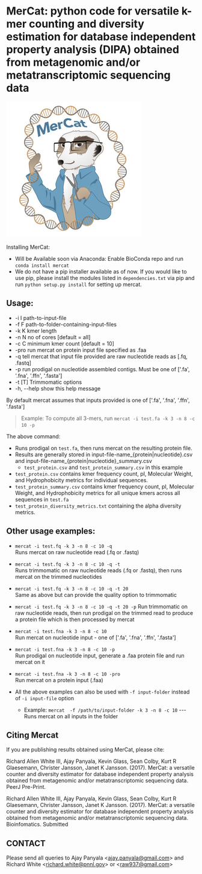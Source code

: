 MerCat: python code for versatile k-mer counting and diversity estimation for database independent property analysis (DIPA)  obtained from metagenomic and/or metatranscriptomic sequencing data
================================================

![GitHub Logo](mercat.jpg)

  
Installing MerCat: 
 - Will be Available soon via Anaconda: Enable BioConda repo and run `conda install mercat`  
 - We do not have a pip installer available as of now. If you would like to use pip, please install the 
   modules listed in `dependencies.txt` via pip and run `python setup.py install` for setting up mercat.
 
Usage:
-----
 * -i I        path-to-input-file
 * -f F        path-to-folder-containing-input-files
 * -k K        kmer length
 * -n N        no of cores [default = all]
 * -c C        minimum kmer count [default = 10]
 * -pro        run mercat on protein input file specified as .faa 
 * -q          tell mercat that input file provided are raw nucleotide reads as [.fq, .fastq]
 * -p          run prodigal on nucleotide assembled contigs. Must be one of ['.fa', '.fna', '.ffn', '.fasta']
 * -t [T]      Trimmomatic options
 * -h, --help  show this help message


By default mercat assumes that inputs provided is one of ['.fa', '.fna', '.ffn', '.fasta']

> Example: To compute all 3-mers, run `mercat -i test.fa -k 3 -n 8 -c 10 -p`          
 
 The above command:
* Runs prodigal on `test.fa`, then runs mercat on the resulting protein file.            
* Results are generally stored in input-file-name_{protein|nucleotide}.csv and input-file-name_{protein|nucleotide}_summary.csv  
   * `test_protein.csv` and `test_protein_summary.csv` in this example  
* `test_protein.csv` contains kmer frequency count, pI, Molecular Weight, and Hydrophobicity metrics for individual sequences.  
* `test_protein_summary.csv` contains kmer frequency count, pI, Molecular Weight, and Hydrophobicity metrics for all unique kmers across all sequences in `test.fa`
* `test_protein_diversity_metrics.txt` containing the alpha diversity metrics.
  
Other usage examples:
---------------------

* `mercat -i test.fq -k 3 -n 8 -c 10 -q`  
   Runs mercat on raw nucleotide read (.fq or .fastq) 
   
*  `mercat -i test.fq -k 3 -n 8 -c 10 -q -t`  
   Runs trimmomatic on raw nucleotide reads (.fq or .fastq), then runs mercat on the trimmed nucleotides
    
*  `mercat -i test.fq -k 3 -n 8 -c 10 -q -t 20`  
   Same as above but can provide the quality option to trimmomatic
   
*  `mercat -i test.fq -k 3 -n 8 -c 10 -q -t 20 -p`
   Run trimmomatic on raw nucleotide reads, then run prodigal on the trimmed read to produce a protein file which is then processed by mercat
      
*  `mercat -i test.fna -k 3 -n 8 -c 10`  
   Run mercat on nucleotide input - one of ['.fa', '.fna', '.ffn', '.fasta']
    
*   `mercat -i test.fna -k 3 -n 8 -c 10 -p`  
    Run prodigal on nucleotide input, generate a .faa protein file and run mercat on it
    
*   `mercat -i test.fna -k 3 -n 8 -c 10 -pro`  
    Run mercat on a protein input (.faa)

* All the above examples can also be used with  `-f input-folder` instead of `-i input-file` option
  -  Example:  `mercat  -f /path/to/input-folder -k 3 -n 8 -c 10` --- Runs mercat on all inputs in the folder
  
  
Citing Mercat
-------------
If you are publishing results obtained using MerCat, please cite:

Richard Allen White III, Ajay Panyala, Kevin Glass, Sean Colby, Kurt R Glaesemann, Christer Jansson, Janet K Jansson. (2017).
MerCat: a versatile counter and diversity estimator for database independent property analysis obtained from 
metagenomic and/or metatranscriptomic sequencing data. PeerJ Pre-Print.

Richard Allen White III, Ajay Panyala, Kevin Glass, Sean Colby, Kurt R Glaesemann, Christer Jansson, Janet K Jansson. (2017).
MerCat: a versatile counter and diversity estimator for database independent property analysis obtained from 
metagenomic and/or metatranscriptomic sequencing data. Bioinfomatics. Submitted


CONTACT
-------

Please send all queries to Ajay Panyala <[ajay.panyala@gmail.com](ajay.panyala@gmail.com)> and Richard White <[richard.white@pnnl.gov](richard.white@pnnl.gov)> 
 or <[raw937@gmail.com](raw937@gmail.com)> 
